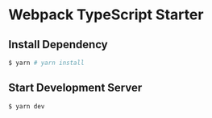 # Webpack TypeScript Starter

## Install Dependency

```sh
$ yarn # yarn install
```

## Start Development Server

```sh
$ yarn dev
```
